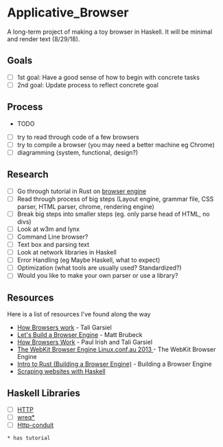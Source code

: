 # Applicative_Browser
A long-term project of making a toy browser in Haskell. It will be minimal and render text (8/29/18).

## Goals
- [ ] 1st goal: Have a good sense of how to begin with concrete tasks
- [ ] 2nd goal: Update process to reflect concrete goal

## Process
- TODO
- [ ] try to read through code of a few browsers
- [ ] try to compile a browser (you may need a better machine eg Chrome)
- [ ] diagramming (system, functional, design?)

## Research
- [ ] Go through tutorial in Rust on [browser engine](https://limpet.net/mbrubeck/2014/08/08/toy-layout-engine-1.html)
- [ ] Read through process of big steps (Layout engine, grammar file, CSS parser, HTML parser, chrome, rendering engine)
- [ ] Break big steps into smaller steps (eg. only parse head of HTML, no divs)
- [ ] Look at w3m and lynx
- [ ] Command Line browser? 
- [ ] Text box and parsing text
- [ ] Look at network libraries in Haskell
- [ ] Error Handling (eg Maybe Haskell, what to expect)
- [ ] Optimization (what tools are usually used? Standardized?)
- [ ] Would you like to make your own parser or use a library?

## Resources
Here is a list of resources I've found along the way
- [How Browsers work](http://taligarsiel.com/Projects/howbrowserswork1.htm) - Tali Garsiel
- [Let's Build a Browser Engine](https://limpet.net/mbrubeck/2014/08/08/toy-layout-engine-1.html) - Matt Brubeck
- [How Browsers Work](https://www.html5rocks.com/en/tutorials/internals/howbrowserswork/) - Paul Irish and Tali Garsiel
- [The WebKit Browser Engine Linux.conf.au 2013 ](https://www.youtube.com/watch?v=YmbvpkjHDjU) - The WebKit Browser Engine
- [Intro to Rust (Building a Browser Engine)](https://www.youtube.com/watch?v=rszgtm7i0n8) - Building a Browser Engine
- [Scraping websites with Haskell](https://taylor.fausak.me/2015/05/21/scraping-websites-with-haskell/)

## Haskell Libraries
- [ ] [HTTP](http://hackage.haskell.org/package/HTTP)
- [ ] [wreq*](http://hackage.haskell.org/package/wreq)
- [ ] [Http-conduit](http://hackage.haskell.org/package/http-conduit)

```* has tutorial```
